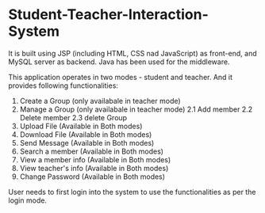 # Student-Teacher-Interaction-System

It is built using JSP (including HTML, CSS nad JavaScript) as front-end, and MySQL server as backend. Java has been used for the middleware.

This application operates in two modes - student and teacher. And it provides following functionalities:

  1. Create a Group (only availabale in teacher mode)
  2. Manage a Group (only availabale in teacher mode)
     2.1 Add member
     2.2 Delete member
     2.3 delete Group
  3. Upload File (Available in Both modes)
  4. Download File (Available in Both modes)
  5. Send Message (Available in Both modes)
  6. Search a member (Available in Both modes)
  7. View a member info (Available in Both modes)
  8. View teacher's info (Available in Both modes)
  9. Change Password (Available in Both modes)

User needs to first login into the system to use the functionalities as per the login mode.
